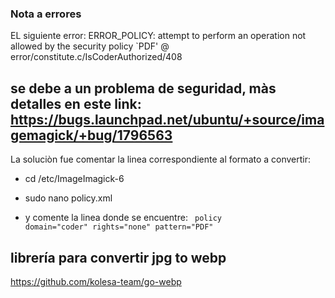 ### Nota a errores

EL siguiente error: ERROR_POLICY: attempt to perform an operation not allowed by the security policy `PDF' @ error/constitute.c/IsCoderAuthorized/408

## se debe a un problema de seguridad, màs detalles en este link: https://bugs.launchpad.net/ubuntu/+source/imagemagick/+bug/1796563

La soluciòn fue comentar la linea correspondiente al formato a convertir:

- cd /etc/ImageImagick-6
- sudo nano policy.xml

- y comente la linea donde se encuentre:
 <code> policy domain="coder" rights="none" pattern="PDF" </code>



## librería para convertir jpg to webp
https://github.com/kolesa-team/go-webp